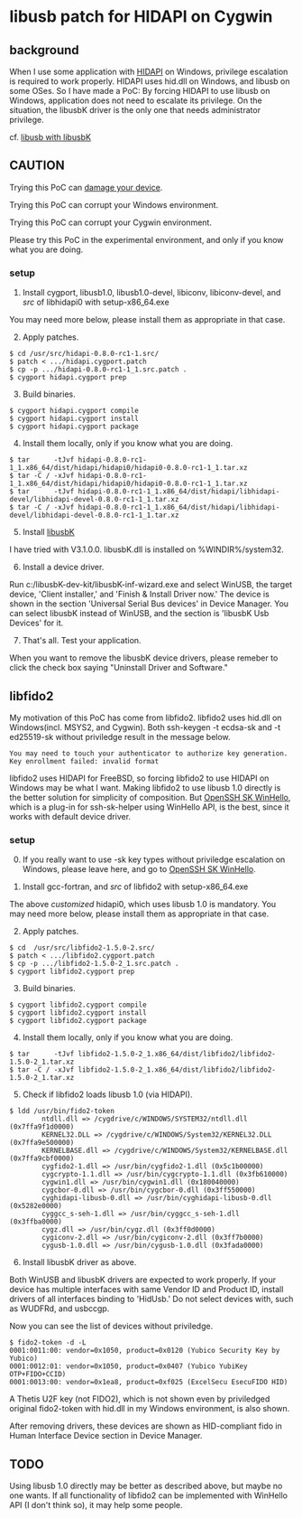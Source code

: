 # libusb patch for HIDAPI on Cygwin

## background

When I use some application with
[HIDAPI](https://github.com/libusb/hidapi) on Windows, privilege
escalation is required to work properly. HIDAPI uses hid.dll on
Windows, and libusb on some OSes. So I have made a PoC: By forcing
HIDAPI to use libusb on Windows, application does not need to escalate
its privilege. On the situation, the libusbK driver is the only one
that needs administrator privilege.

cf. [libusb with libusbK](https://github.com/libusb/libusb/wiki/FAQ#libusbwin32_libusbK_and_libusb_project)

## CAUTION

Trying this PoC can [damage your device](https://github.com/libusb/hidapi/issues/105).

Trying this PoC can corrupt your Windows environment.

Trying this PoC can corrupt your Cygwin environment.

Please try this PoC in the experimental environment, and only if you
know what you are doing.

### setup

1. Install cygport, libusb1.0, libusb1.0-devel, libiconv,
 libiconv-devel, and *src* of libhidapi0 with setup-x86_64.exe

You may need more below, please install them as appropriate in that
case.

2. Apply patches.

```
$ cd /usr/src/hidapi-0.8.0-rc1-1.src/
$ patch < .../hidapi.cygport.patch
$ cp -p .../hidapi-0.8.0-rc1-1_1.src.patch .
$ cygport hidapi.cygport prep 
```

3. Build binaries.

```
$ cygport hidapi.cygport compile
$ cygport hidapi.cygport install
$ cygport hidapi.cygport package
```

4. Install them locally, only if you know what you are doing.

```
$ tar      -tJvf hidapi-0.8.0-rc1-1_1.x86_64/dist/hidapi/hidapi0/hidapi0-0.8.0-rc1-1_1.tar.xz
$ tar -C / -xJvf hidapi-0.8.0-rc1-1_1.x86_64/dist/hidapi/hidapi0/hidapi0-0.8.0-rc1-1_1.tar.xz
$ tar      -tJvf hidapi-0.8.0-rc1-1_1.x86_64/dist/hidapi/libhidapi-devel/libhidapi-devel-0.8.0-rc1-1_1.tar.xz
$ tar -C / -xJvf hidapi-0.8.0-rc1-1_1.x86_64/dist/hidapi/libhidapi-devel/libhidapi-devel-0.8.0-rc1-1_1.tar.xz
```

5. Install [libusbK](https://sourceforge.net/projects/libusbk/files/libusbK-release/)

I have tried with V3.1.0.0. libusbK.dll is installed on %WINDIR%/system32.

6. Install a device driver.

Run c:/libusbK-dev-kit/libusbK-inf-wizard.exe and select WinUSB, the
target device, 'Client installer,' and 'Finish & Install Driver now.'
The device is shown in the section 'Universal Serial Bus devices' in
Device Manager. You can select libusbK instead of WinUSB, and the
section is 'libusbK Usb Devices' for it.

7. That's all. Test your application.

When you want to remove the libusbK device drivers, please remeber to
click the check box saying "Uninstall Driver and Software."


## libfido2

My motivation of this PoC has come from libfido2. libfido2 uses
hid.dll on Windows(incl. MSYS2, and Cygwin). Both ssh-keygen -t
ecdsa-sk and -t ed25519-sk without priviledge result in the message
below.

```
You may need to touch your authenticator to authorize key generation.
Key enrollment failed: invalid format
```

libfido2 uses HIDAPI for FreeBSD, so forcing libfido2 to use HIDAPI on
Windows may be what I want. Making libfido2 to use libusb 1.0 directly
is the better solution for simplicity of composition. But
[OpenSSH SK WinHello](https://github.com/tavrez/openssh-sk-winhello),
which is a plug-in for ssh-sk-helper using WinHello API, is the best,
since it works with default device driver.


### setup

0. If you really want to use -sk key types without priviledge
escalation on Windows, please leave here, and go to
[OpenSSH SK WinHello](https://github.com/tavrez/openssh-sk-winhello).

1. Install gcc-fortran, and *src* of libfido2 with setup-x86_64.exe

The above *customized* hidapi0, which uses libusb 1.0 is
mandatory. You may need more below, please install them as appropriate
in that case.

2. Apply patches.

```
$ cd  /usr/src/libfido2-1.5.0-2.src/
$ patch < .../libfido2.cygport.patch
$ cp -p .../libfido2-1.5.0-2_1.src.patch .
$ cygport libfido2.cygport prep 
```

3. Build binaries.

```
$ cygport libfido2.cygport compile
$ cygport libfido2.cygport install
$ cygport libfido2.cygport package
```

4. Install them locally, only if you know what you are doing.

```
$ tar      -tJvf libfido2-1.5.0-2_1.x86_64/dist/libfido2/libfido2-1.5.0-2_1.tar.xz
$ tar -C / -xJvf libfido2-1.5.0-2_1.x86_64/dist/libfido2/libfido2-1.5.0-2_1.tar.xz
```

5. Check if libfido2 loads libusb 1.0 (via HIDAPI).

```
$ ldd /usr/bin/fido2-token
        ntdll.dll => /cygdrive/c/WINDOWS/SYSTEM32/ntdll.dll (0x7ffa9f1d0000)
        KERNEL32.DLL => /cygdrive/c/WINDOWS/System32/KERNEL32.DLL (0x7ffa9e500000)
        KERNELBASE.dll => /cygdrive/c/WINDOWS/System32/KERNELBASE.dll (0x7ffa9cbf0000)
        cygfido2-1.dll => /usr/bin/cygfido2-1.dll (0x5c1b00000)
        cygcrypto-1.1.dll => /usr/bin/cygcrypto-1.1.dll (0x3fb610000)
        cygwin1.dll => /usr/bin/cygwin1.dll (0x180040000)
        cygcbor-0.dll => /usr/bin/cygcbor-0.dll (0x3ff550000)
        cyghidapi-libusb-0.dll => /usr/bin/cyghidapi-libusb-0.dll (0x5282e0000)
        cyggcc_s-seh-1.dll => /usr/bin/cyggcc_s-seh-1.dll (0x3ffba0000)
        cygz.dll => /usr/bin/cygz.dll (0x3ff0d0000)
        cygiconv-2.dll => /usr/bin/cygiconv-2.dll (0x3ff7b0000)
        cygusb-1.0.dll => /usr/bin/cygusb-1.0.dll (0x3fada0000)
```

6. Install libusbK driver as above.

Both WinUSB and libusbK drivers are expected to work properly. If your
device has multiple interfaces with same Vendor ID and Product ID,
install drivers of all interfaces binding to 'HidUsb.' Do not select
devices with, such as WUDFRd, and usbccgp.

Now you can see the list of devices without priviledge.

```
$ fido2-token -d -L
0001:0011:00: vendor=0x1050, product=0x0120 (Yubico Security Key by Yubico)
0001:0012:01: vendor=0x1050, product=0x0407 (Yubico YubiKey OTP+FIDO+CCID)
0001:0013:00: vendor=0x1ea8, product=0xf025 (ExcelSecu EsecuFIDO HID)
```

A Thetis U2F key (not FIDO2), which is not shown even by priviledged
original fido2-token with hid.dll in my Windows environment, is also
shown.

After removing drivers, these devices are shown as HID-compliant fido
in Human Interface Device section in Device Manager.

## TODO

Using libusb 1.0 directly may be better as described above, but maybe
no one wants. If all functionality of libfido2 can be implemented with
WinHello API (I don't think so), it may help some people.
